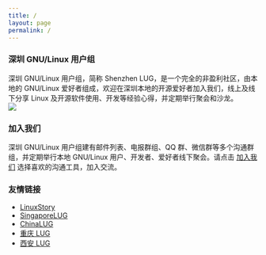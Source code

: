```yaml
---
title: /
layout: page
permalink: /
---
```


### 深圳 GNU/Linux 用户组
深圳 GNU/Linux 用户组，简称 Shenzhen LUG，是一个完全的非盈利社区，由本地的  GNU/Linux 爱好者组成，欢迎在深圳本地的开源爱好者加入我们，线上及线下分享 Linux 及开源软件使用、开发等经验心得，并定期举行聚会和沙龙。 
<br>
![](./assets/shenzhen-lug-600.jpg)

### 加入我们
深圳 GNU/Linux 用户组建有邮件列表、电报群组、QQ 群、微信群等多个沟通群组，并定期举行本地 GNU/Linux 用户、开发者、爱好者线下聚会。请点击 [加入我们](./join) 选择喜欢的沟通工具，加入交流。

### 友情链接
- [LinuxStory](https://linuxstory.org)
- [SingaporeLUG](https://singaporelug.org)
- [ChinaLUG](https://lug.org.cn)
 - [重庆 LUG](https://chongqinglug.org)
 - [西安 LUG](https://xalug.org)
